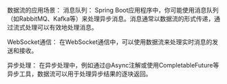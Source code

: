 数据流的应用场景：
消息队列： Spring Boot应用程序中，你可能使用消息队列（如RabbitMQ、Kafka等）来处理异步消息。消息通常以数据流的形式传递，通过流式处理可以有效地处理消息。

WebSocket通信： 在WebSocket通信中，可以使用数据流来处理实时消息的发送和接收。

异步处理： 在异步处理中，例如通过@Async注解或使用CompletableFuture等异步工具，数据流可以用于处理异步结果的逐块返回。


